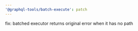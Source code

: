 ```yaml
---
'@graphql-tools/batch-execute': patch
---
```


fix: batched executor returns original error when it has no path
